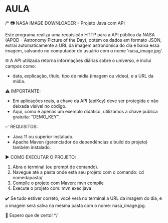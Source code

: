 # AULA
/*
 📷 NASA IMAGE DOWNLOADER – Projeto Java com API

 Este programa realiza uma requisição HTTP para a API pública da NASA (APOD – Astronomy Picture of the Day),
 obtém os dados em formato JSON, extrai automaticamente a URL da imagem astronômica do dia
 e baixa essa imagem, salvando no computador do usuário com o nome 'nasa_image.jpg'.

 🌐 A API utilizada retorna informações diárias sobre o universo, e inclui campos como:
 - data, explicação, título, tipo de mídia (imagem ou vídeo), e a URL da mídia.

 ⚠️ IMPORTANTE:
 - Em aplicações reais, a chave da API (apiKey) deve ser protegida e não deixada visível no código.
 - Aqui, como é apenas um exemplo didático, utilizamos a chave pública gratuita: "DEMO_KEY".

 ✅ REQUISITOS:
 - Java 11 ou superior instalado.
 - Apache Maven (gerenciador de dependências e build do projeto) também instalado.

 ▶️ COMO EXECUTAR O PROJETO:
 1. Abra o terminal (ou prompt de comando).
 2. Navegue até a pasta onde está seu projeto com o comando:
      cd nomedapasta/
 3. Compile o projeto com Maven:
      mvn compile
 4. Execute o projeto com:
      mvn exec:java

 ✔️ Se tudo estiver correto, você verá no terminal a URL da imagem do dia,
    e a imagem será salva na mesma pasta com o nome: nasa_image.jpg.

 🚀 Espero que de certo!
 */